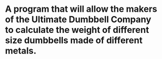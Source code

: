# A program that	will	allow	the	makers of	the	Ultimate Dumbbell	Company	to calculate	the	weight of	different	size dumbbells made	of different metals.		
